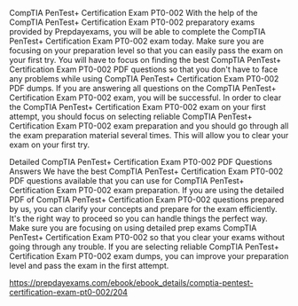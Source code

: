 CompTIA PenTest+ Certification Exam PT0-002
With the help of the CompTIA PenTest+ Certification Exam PT0-002 preparatory exams provided by Prepdayexams, you will be able to complete the CompTIA PenTest+ Certification Exam PT0-002 exam today. Make sure you are focusing on your preparation level so that you can easily pass the exam on your first try. You will have to focus on finding the best CompTIA PenTest+ Certification Exam PT0-002 PDF questions so that you don't have to face any problems while using CompTIA PenTest+ Certification Exam PT0-002 PDF dumps. If you are answering all questions on the CompTIA PenTest+ Certification Exam PT0-002 exam, you will be successful. In order to clear the CompTIA PenTest+ Certification Exam PT0-002 exam on your first attempt, you should focus on selecting reliable CompTIA PenTest+ Certification Exam PT0-002 exam preparation and you should go through all the exam preparation material several times. This will allow you to clear your exam on your first try.

Detailed CompTIA PenTest+ Certification Exam PT0-002 PDF Questions Answers
We have the best CompTIA PenTest+ Certification Exam PT0-002 PDF questions available that you can use for CompTIA PenTest+ Certification Exam PT0-002 exam preparation. If you are using the detailed PDF of CompTIA PenTest+ Certification Exam PT0-002 questions prepared by us, you can clarify your concepts and prepare for the exam efficiently. It's the right way to proceed so you can handle things the perfect way. Make sure you are focusing on using detailed prep exams CompTIA PenTest+ Certification Exam PT0-002 so that you clear your exams without going through any trouble. If you are selecting reliable CompTIA PenTest+ Certification Exam PT0-002 exam dumps, you can improve your preparation level and pass the exam in the first attempt.

https://prepdayexams.com/ebook/ebook_details/comptia-pentest-certification-exam-pt0-002/204
